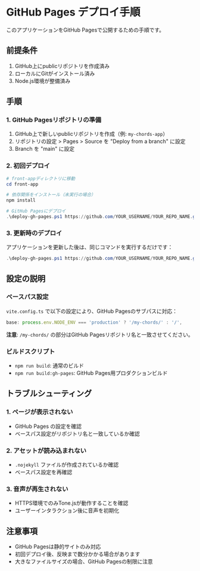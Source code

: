 # GitHub Pages デプロイ手順

このアプリケーションをGitHub Pagesで公開するための手順です。

## 前提条件

1. GitHub上にpublicリポジトリを作成済み
2. ローカルにGitがインストール済み
3. Node.js環境が整備済み

## 手順

### 1. GitHub Pagesリポジトリの準備

1. GitHub上で新しいpublicリポジトリを作成（例: `my-chords-app`）
2. リポジトリの設定 > Pages > Source を "Deploy from a branch" に設定
3. Branch を "main" に設定

### 2. 初回デプロイ

```powershell
# front-appディレクトリに移動
cd front-app

# 依存関係をインストール（未実行の場合）
npm install

# GitHub Pagesにデプロイ
.\deploy-gh-pages.ps1 https://github.com/YOUR_USERNAME/YOUR_REPO_NAME.git
```

### 3. 更新時のデプロイ

アプリケーションを更新した後は、同じコマンドを実行するだけです：

```powershell
.\deploy-gh-pages.ps1 https://github.com/YOUR_USERNAME/YOUR_REPO_NAME.git
```

## 設定の説明

### ベースパス設定

`vite.config.ts` で以下の設定により、GitHub Pagesのサブパスに対応：

```typescript
base: process.env.NODE_ENV === 'production' ? '/my-chords/' : '/',
```

**注意**: `/my-chords/` の部分はGitHub Pagesリポジトリ名と一致させてください。

### ビルドスクリプト

- `npm run build`: 通常のビルド
- `npm run build:gh-pages`: GitHub Pages用プロダクションビルド

## トラブルシューティング

### 1. ページが表示されない
- GitHub Pages の設定を確認
- ベースパス設定がリポジトリ名と一致しているか確認

### 2. アセットが読み込まれない
- `.nojekyll` ファイルが作成されているか確認
- ベースパス設定を再確認

### 3. 音声が再生されない
- HTTPS環境でのみTone.jsが動作することを確認
- ユーザーインタラクション後に音声を初期化

## 注意事項

- GitHub Pagesは静的サイトのみ対応
- 初回デプロイ後、反映まで数分かかる場合があります
- 大きなファイルサイズの場合、GitHub Pagesの制限に注意
